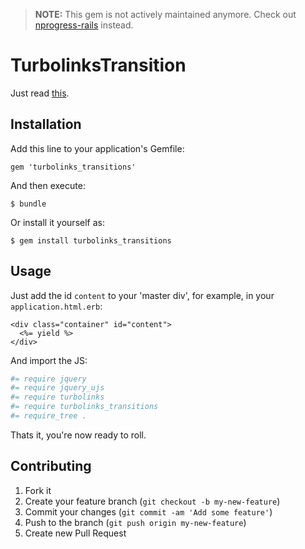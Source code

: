 > **NOTE:** This gem is not actively maintained anymore. Check out
[nprogress-rails](https://github.com/caarlos0/nprogress-rails) instead.

# TurbolinksTransition

Just read [this](http://caarlos0.github.com/posts/animating-page-transitions-in-turbolinks/).

## Installation

Add this line to your application's Gemfile:

    gem 'turbolinks_transitions'

And then execute:

    $ bundle

Or install it yourself as:

    $ gem install turbolinks_transitions

## Usage

Just add the id `content` to your 'master div', for example, in your
`application.html.erb`:

```erb
<div class="container" id="content">
  <%= yield %>
</div>
```

And import the JS:

```coffeescript
#= require jquery
#= require jquery_ujs
#= require turbolinks
#= require turbolinks_transitions
#= require_tree .
```

Thats it, you're now ready to roll.

## Contributing

1. Fork it
2. Create your feature branch (`git checkout -b my-new-feature`)
3. Commit your changes (`git commit -am 'Add some feature'`)
4. Push to the branch (`git push origin my-new-feature`)
5. Create new Pull Request
